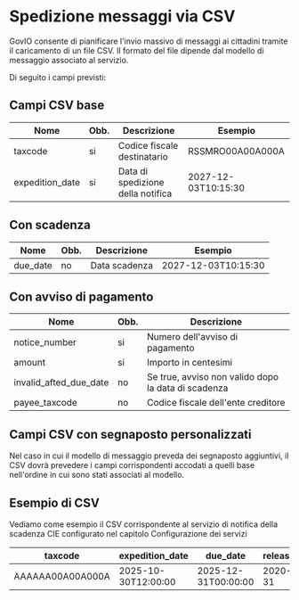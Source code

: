 # Spedizione messaggi via CSV

GovIO consente di pianificare l'invio massivo di messaggi ai cittadini tramite il caricamento di un file CSV. Il formato del file dipende dal modello di messaggio associato al servizio.

Di seguito i campi previsti:

## Campi CSV base

| Nome             | Obb. | Descrizione                       | Esempio             |
| ---------------- | ---- | --------------------------------- | ------------------- |
| taxcode          | si   | Codice fiscale destinatario       | RSSMRO00A00A000A    |
| expedition\_date | si   | Data di spedizione della notifica | 2027-12-03T10:15:30 |

## Con scadenza

| Nome      | Obb. | Descrizione   | Esempio             |
| --------- | ---- | ------------- | ------------------- |
| due\_date | no   | Data scadenza | 2027-12-03T10:15:30 |

## Con avviso di pagamento

| Nome                      | Obb. | Descrizione                                         |
| ------------------------- | ---- | --------------------------------------------------- |
| notice\_number            | si   | Numero dell'avviso di pagamento                     |
| amount                    | si   | Importo in centesimi                                |
| invalid\_afted\_due\_date | no   | Se true, avviso non valido dopo la data di scadenza |
| payee\_taxcode            | no   | Codice fiscale dell'ente creditore                  |

## Campi CSV con segnaposto personalizzati

Nel caso in cui il modello di messaggio preveda dei segnaposto aggiuntivi, il CSV dovrà prevedere i campi corrispondenti accodati a quelli base nell'ordine in cui sono stati associati al modello.

## Esempio di CSV

Vediamo come esempio il CSV corrispondente al servizio di notifica della scadenza CIE configurato nel capitolo Configurazione dei servizi

| taxcode          | expedition\_date    | due\_date           | release\_date | full\_name  | identity\_card\_number |
| ---------------- | ------------------- | ------------------- | ------------- | ----------- | ---------------------- |
| AAAAAA00A00A000A | 2025-10-30T12:00:00 | 2025-12-31T00:00:00 | 2020-12-31    | Mario Rossi | AA12345                |
